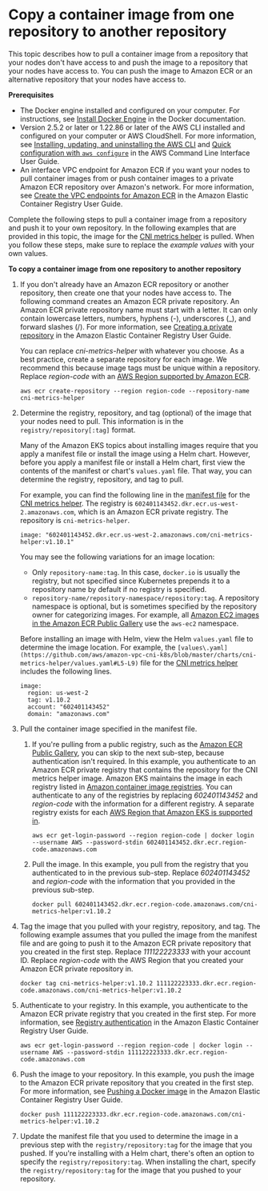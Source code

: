 # Copy a container image from one repository to another repository<a name="copy-image-to-repository"></a>

This topic describes how to pull a container image from a repository that your nodes don't have access to and push the image to a repository that your nodes have access to\. You can push the image to Amazon ECR or an alternative repository that your nodes have access to\.

**Prerequisites**
+ The Docker engine installed and configured on your computer\. For instructions, see [Install Docker Engine](https://docs.docker.com/engine/install/) in the Docker documentation\.
+ Version 2\.5\.2 or later or 1\.22\.86 or later of the AWS CLI installed and configured on your computer or AWS CloudShell\. For more information, see [Installing, updating, and uninstalling the AWS CLI](https://docs.aws.amazon.com/cli/latest/userguide/cli-chap-install.html) and [Quick configuration with `aws configure`](https://docs.aws.amazon.com/cli/latest/userguide/cli-configure-quickstart.html#cli-configure-quickstart-config) in the AWS Command Line Interface User Guide\.
+ An interface VPC endpoint for Amazon ECR if you want your nodes to pull container images from or push container images to a private Amazon ECR repository over Amazon's network\. For more information, see [Create the VPC endpoints for Amazon ECR](https://docs.aws.amazon.com/AmazonECR/latest/userguide/vpc-endpoints.html#ecr-setting-up-vpc-create) in the Amazon Elastic Container Registry User Guide\.

Complete the following steps to pull a container image from a repository and push it to your own repository\. In the following examples that are provided in this topic, the image for the [CNI metrics helper](cni-metrics-helper.md) is pulled\. When you follow these steps, make sure to replace the *example values* with your own values\.

**To copy a container image from one repository to another repository**

1. If you don't already have an Amazon ECR repository or another repository, then create one that your nodes have access to\. The following command creates an Amazon ECR private repository\. An Amazon ECR private repository name must start with a letter\. It can only contain lowercase letters, numbers, hyphens \(\-\), underscores \(\_\), and forward slashes \(/\)\. For more information, see [Creating a private repository](https://docs.aws.amazon.com/AmazonECR/latest/userguide/repository-create.html) in the Amazon Elastic Container Registry User Guide\. 

   You can replace *cni\-metrics\-helper* with whatever you choose\. As a best practice, create a separate repository for each image\. We recommend this because image tags must be unique within a repository\. Replace *region\-code* with an [AWS Region supported by Amazon ECR](https://docs.aws.amazon.com/general/latest/gr/ecr.html)\. 

   ```
   aws ecr create-repository --region region-code --repository-name cni-metrics-helper
   ```

1. Determine the registry, repository, and tag \(optional\) of the image that your nodes need to pull\. This information is in the `registry/repository[:tag]` format\.

   Many of the Amazon EKS topics about installing images require that you apply a manifest file or install the image using a Helm chart\. However, before you apply a manifest file or install a Helm chart, first view the contents of the manifest or chart's `values.yaml` file\. That way, you can determine the registry, repository, and tag to pull\.

   For example, you can find the following line in the [manifest file](https://raw.githubusercontent.com/aws/amazon-vpc-cni-k8s/v1.10.1/config/master/cni-metrics-helper.yaml) for the [CNI metrics helper](cni-metrics-helper.md)\. The registry is `602401143452.dkr.ecr.us-west-2.amazonaws.com`, which is an Amazon ECR private registry\. The repository is `cni-metrics-helper`\.

   ```
   image: "602401143452.dkr.ecr.us-west-2.amazonaws.com/cni-metrics-helper:v1.10.1"
   ```

   You may see the following variations for an image location:
   + Only `repository-name:tag`\. In this case, `docker.io` is usually the registry, but not specified since Kubernetes prepends it to a repository name by default if no registry is specified\.
   + `repository-name/repository-namespace/repository:tag`\. A repository namespace is optional, but is sometimes specified by the repository owner for categorizing images\. For example, all [Amazon EC2 images in the Amazon ECR Public Gallery](https://gallery.ecr.aws/aws-ec2/) use the `aws-ec2` namespace\.

   Before installing an image with Helm, view the Helm `values.yaml` file to determine the image location\. For example, the `[values\.yaml](https://github.com/aws/amazon-vpc-cni-k8s/blob/master/charts/cni-metrics-helper/values.yaml#L5-L9)` file for the [CNI metrics helper](cni-metrics-helper.md) includes the following lines\.

   ```
   image:
     region: us-west-2
     tag: v1.10.2
     account: "602401143452"
     domain: "amazonaws.com"
   ```

1. Pull the container image specified in the manifest file\.

   1. If you're pulling from a public registry, such as the [Amazon ECR Public Gallery](https://gallery.ecr.aws/), you can skip to the next sub\-step, because authentication isn't required\. In this example, you authenticate to an Amazon ECR private registry that contains the repository for the CNI metrics helper image\. Amazon EKS maintains the image in each registry listed in [Amazon container image registries](add-ons-images.md)\. You can authenticate to any of the registries by replacing *602401143452* and *region\-code* with the information for a different registry\. A separate registry exists for each [AWS Region that Amazon EKS is supported in](https://docs.aws.amazon.com/general/latest/gr/eks.html#eks_region)\.

      ```
      aws ecr get-login-password --region region-code | docker login --username AWS --password-stdin 602401143452.dkr.ecr.region-code.amazonaws.com
      ```

   1. Pull the image\. In this example, you pull from the registry that you authenticated to in the previous sub\-step\. Replace *602401143452* and *region\-code* with the information that you provided in the previous sub\-step\.

      ```
      docker pull 602401143452.dkr.ecr.region-code.amazonaws.com/cni-metrics-helper:v1.10.2
      ```

1. Tag the image that you pulled with your registry, repository, and tag\. The following example assumes that you pulled the image from the manifest file and are going to push it to the Amazon ECR private repository that you created in the first step\. Replace *111122223333* with your account ID\. Replace *region\-code* with the AWS Region that you created your Amazon ECR private repository in\.

   ```
   docker tag cni-metrics-helper:v1.10.2 111122223333.dkr.ecr.region-code.amazonaws.com/cni-metrics-helper:v1.10.2
   ```

1. Authenticate to your registry\. In this example, you authenticate to the Amazon ECR private registry that you created in the first step\. For more information, see [Registry authentication](https://docs.aws.amazon.com/AmazonECR/latest/userguide/Registries.html#registry_auth) in the Amazon Elastic Container Registry User Guide\.

   ```
   aws ecr get-login-password --region region-code | docker login --username AWS --password-stdin 111122223333.dkr.ecr.region-code.amazonaws.com
   ```

1. Push the image to your repository\. In this example, you push the image to the Amazon ECR private repository that you created in the first step\. For more information, see [Pushing a Docker image](https://docs.aws.amazon.com/AmazonECR/latest/userguide/docker-push-ecr-image.html) in the Amazon Elastic Container Registry User Guide\.

   ```
   docker push 111122223333.dkr.ecr.region-code.amazonaws.com/cni-metrics-helper:v1.10.2
   ```

1. Update the manifest file that you used to determine the image in a previous step with the `registry/repository:tag` for the image that you pushed\. If you're installing with a Helm chart, there's often an option to specify the `registry/repository:tag`\. When installing the chart, specify the `registry/repository:tag` for the image that you pushed to your repository\.